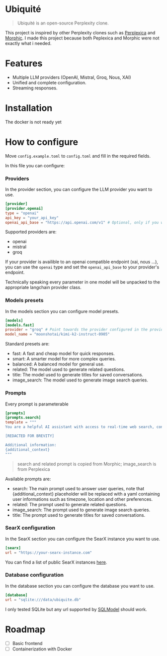 # Ubiquité

> Ubiquité is an open-source Perplexity clone.

This project is inspired by other Perplexity clones such as [Perplexica](https://github.com/ItzCrazyKns/Perplexica) and [Morphic](https://github.com/miurla/morphic).
I made this project because both Peplexica and Morphic were not exactly what i needed.

# Features

- Multiple LLM providers (OpenAI, Mistral, Groq, Nous, XAI)
- Unified and complete configuration.
- Streaming responses.

# Installation

The docker is not ready yet

# How to configure

Move `config.example.toml` to `config.toml` and fill in the required fields.

In this file you can configure:

### Providers

In the provider section, you can configure the LLM provider you want to use.
```toml
[provider]
[provider.openai]
type = "openai"
api_key = "your_api_key"
openai_api_base = "https://api.openai.com/v1" # Optional, only if you want to use a different endpoint default is OpenAI's endpoint
```

Supported providers are:
- openai
- mistral
- groq

If your provider is availible to an openai compatible endpoint (xai, nous ...), you can use the `openai` type and set the `openai_api_base` to your provider's endpoint.

Technically speaking every parameter in one model will be unpacked to the appropriate langchain provider class.

### Models presets

In the models section you can configure model presets.
```toml
[models]
[models.fast]
provider = "groq" # Point towards the provider configured in the provider section, in this case provider.groq
model_name = "moonshotai/kimi-k2-instruct-0905"
```

Standard presets are:
- fast: A fast and cheap model for quick responses.
- smart: A smarter model for more complex queries.
- balanced: A balanced model for general use.
- related: The model used to generate related questions.
- title: The model used to generate titles for saved conversations.
- image_search: The model used to generate image search queries.

### Prompts

Every prompt is parameterable 
```toml
[prompts]
[prompts.search]
template = """
You are a helpful AI assistant with access to real-time web search, content retrieval, video search capabilities, and the ability to ask clarifying questions.

[REDACTED FOR BREVITY]

Additional information:
{additional_context}
"""
```

> search and related prompt is copied from Morphic; image_search is from Perplexica

Available prompts are:
- search: The main prompt used to answer user queries, note that {additional_context} placeholder will be replaced with a yaml containing user informations such as timezone, location and other preferences.
- related: The prompt used to generate related questions.
- image_search: The prompt used to generate image search queries.
- title: The prompt used to generate titles for saved conversations.

### SearX configuration

In the SearX section you can configure the SearX instance you want to use.
```toml
[searx]
url = "https://your-searx-instance.com"
```
You can find a list of public SearX instances [here](https://searx.space/).

### Database configuration

In the database section you can configure the database you want to use.
```toml
[database]
url = "sqlite:///data/ubiquite.db"
```
I only tested SQLite but any url supported by [SQLModel](https://sqlmodel.tiangolo.com/) should work.


# Roadmap

- [ ] Basic frontend
- [ ] Containerization with Docker
